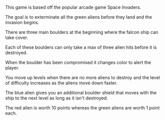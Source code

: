 This game is based off the popular arcade game Space Invaders.

The goal is to exterminate all the green aliens before they land and the invasion begins.

There are three main boulders at the beginning where the falcon ship can take cover.

Each of these boulders can only take a max of three alien hits before it is destroyed.

When the boulder has been compromised it changes color to alert the player.

You move up levels when there are no more aliens to destroy and the level of difficulty increases as the aliens move down faster.

The blue alien gives you an additional boulder shield that moves with the ship to the next level as long as it isn't destroyed.

The red alien is worth 10 points whereas the green aliens are worth 1 point each.
